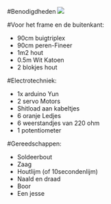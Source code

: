 #Benodigdheden
<img src="http://u.cubeupload.com/Thovex/toolscropped.jpg">

#Voor het frame en de buitenkant:
- 90cm buigtriplex
- 90cm peren-Fineer
- 1m2 hout
- 0.5m Wit Katoen
- 2 blokjes hout  

#Electrotechniek:
- 1x arduino Yun
- 2 servo Motors
- Shitload aan kabeltjes
- 6 oranje Ledjes
- 6 weerstandjes van 220 ohm
- 1 potentiometer  

#Gereedschappen:
- Soldeerbout
- Zaag
- Houtlijm (of 10secondenlijm)
- Naald en draad
- Boor
- Een jesse
